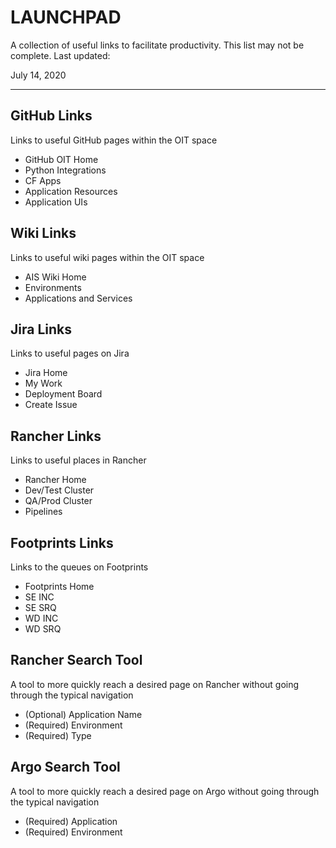 # LAUNCHPAD


A collection of useful links to facilitate productivity. This list may not be complete. Last updated:

July 14, 2020

----

## GitHub Links
Links to useful GitHub pages within the OIT space
- GitHub OIT Home
- Python Integrations
- CF Apps
- Application Resources
- Application UIs
## Wiki Links
Links to useful wiki pages within the OIT space
- AIS Wiki Home
- Environments
- Applications and Services
## Jira Links
Links to useful pages on Jira
- Jira Home
- My Work
- Deployment Board
- Create Issue
## Rancher Links
Links to useful places in Rancher
- Rancher Home
- Dev/Test Cluster
- QA/Prod Cluster
- Pipelines
## Footprints Links
Links to the queues on Footprints
- Footprints Home
- SE INC
- SE SRQ
- WD INC
- WD SRQ
## Rancher Search Tool
A tool to more quickly reach a desired page on Rancher without going through the typical navigation
- (Optional) Application Name
- (Required) Environment
- (Required) Type
## Argo Search Tool
A tool to more quickly reach a desired page on Argo without going through the typical navigation
- (Required) Application
- (Required) Environment